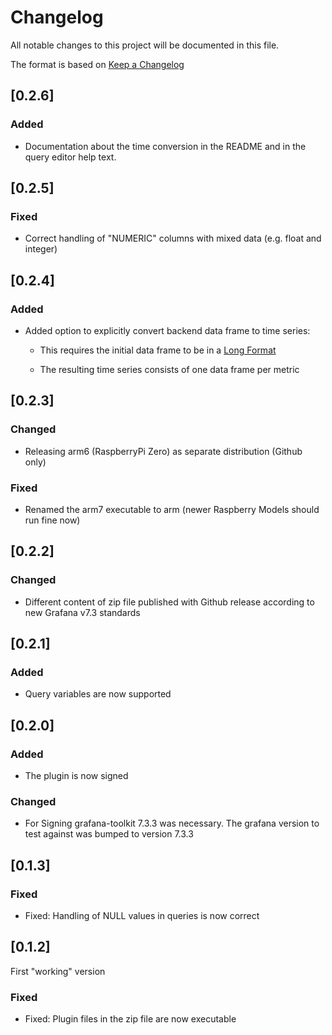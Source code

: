 # Changelog

All notable changes to this project will be documented in this file.

The format is based on [Keep a Changelog](https://keepachangelog.com/en/1.0.0/)

## [0.2.6]

### Added

- Documentation about the time conversion in the README and in the query editor help text.

## [0.2.5]

### Fixed

- Correct handling of "NUMERIC" columns with mixed data (e.g. float and integer)

## [0.2.4]

### Added

- Added option to explicitly convert backend data frame to time series:

  - This requires the initial data frame to be in a [Long Format](https://grafana.com/docs/grafana/latest/developers/plugins/data-frames/#long-format)

  - The resulting time series consists of one data frame per metric

## [0.2.3]

### Changed

- Releasing arm6 (RaspberryPi Zero) as separate distribution (Github only)

### Fixed

- Renamed the arm7 executable to arm (newer Raspberry Models should run fine now)

## [0.2.2]

### Changed

- Different content of zip file published with Github release according to new Grafana v7.3
  standards

## [0.2.1]

### Added

- Query variables are now supported

## [0.2.0]

### Added

- The plugin is now signed

### Changed

- For Signing grafana-toolkit 7.3.3 was necessary. The grafana version to test against was
  bumped to version 7.3.3

## [0.1.3]

### Fixed

- Fixed: Handling of NULL values in queries is now correct

## [0.1.2]

First "working" version

### Fixed

- Fixed: Plugin files in the zip file are now executable
